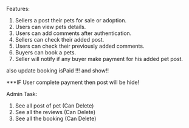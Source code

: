 Features:
1. Sellers a post their pets for sale or adoption.
2. Users can view pets details.
3. Users can add comments after authentication.
4. Sellers can check their added post.
5. Users can check their previously added comments.
6. Buyers can book a pets.
7. Seller will notify if any buyer make payment for his added pet post.

also update booking isPaid !!! and show!!

***IF User complete payment then post will be hide!

Admin Task:
1. See all post of pet (Can Delete)
2. See all the reviews (Can Delete)
3. See all the booking (Can Delete)